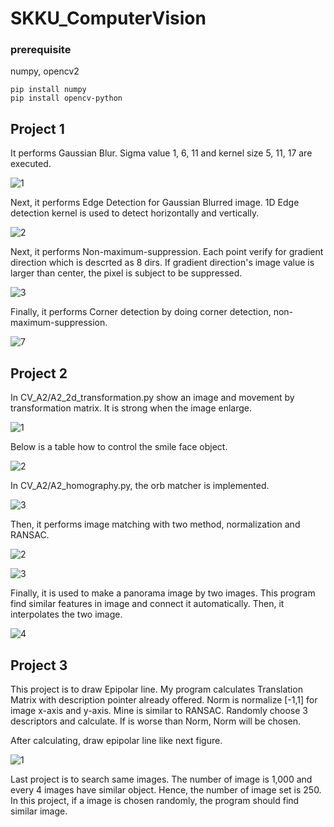 # SKKU_ComputerVision

### prerequisite

numpy, opencv2

    pip install numpy
    pip install opencv-python

## Project 1

It performs Gaussian Blur. Sigma value 1, 6, 11 and kernel size 5, 11, 17 are executed.

![1](https://user-images.githubusercontent.com/43103079/71712110-25cd7900-2e47-11ea-9ece-7c4b84a2f809.png)

Next, it performs Edge Detection for Gaussian Blurred image. 1D Edge detection kernel is used to detect horizontally and vertically.

![2](https://user-images.githubusercontent.com/43103079/71712984-089aa980-2e4b-11ea-8a16-c574f234579e.png)

Next, it performs Non-maximum-suppression. Each point verify for gradient direction which is descrted as 8 dirs. If gradient direction's image value is larger than center, the pixel is subject to be suppressed.

![3](https://user-images.githubusercontent.com/43103079/71712985-089aa980-2e4b-11ea-988d-b6719ec87c32.png)

Finally, it performs Corner detection by doing corner detection, non-maximum-suppression.

![7](https://user-images.githubusercontent.com/43103079/71826606-a3acb100-30e1-11ea-88be-99535e94a5ef.png)



## Project 2

In CV_A2/A2_2d_transformation.py show an image and movement by transformation matrix. It is strong when the image enlarge.

![1](https://user-images.githubusercontent.com/43103079/71713298-80b59f00-2e4c-11ea-8737-bb120cce2e6f.png)

Below is a table how to control the smile face object.

![2](https://user-images.githubusercontent.com/43103079/71713299-80b59f00-2e4c-11ea-8843-4158f98667bf.png)

In CV_A2/A2_homography.py, the orb matcher is implemented. 

![3](https://user-images.githubusercontent.com/43103079/71713301-80b59f00-2e4c-11ea-9efa-0d95e7d28858.png)

Then, it performs image matching with two method, normalization and RANSAC.

![2](https://user-images.githubusercontent.com/43103079/71828736-4830f200-30e6-11ea-9726-435a299d05ef.png)

![3](https://user-images.githubusercontent.com/43103079/71828738-48c98880-30e6-11ea-80df-071a2c1a0671.png)

Finally, it is used to make a panorama image by two images. This program find similar features in image and connect it automatically.
Then, it interpolates the two image.

![4](https://user-images.githubusercontent.com/43103079/71828739-48c98880-30e6-11ea-9cb8-e3b23f7cfabb.png)


## Project 3

This project is to draw Epipolar line. My program calculates Translation Matrix with description pointer already offered. Norm is normalize [-1,1] for image x-axis and y-axis. Mine is similar to RANSAC. Randomly choose 3 descriptors and calculate. If is worse than Norm, Norm will be chosen.

After calculating, draw epipolar line like next figure.

![1](https://user-images.githubusercontent.com/43103079/71827061-bc699680-30e2-11ea-97f7-510436b347c9.png)

Last project is to search same images. The number of image is 1,000 and every 4 images have similar object. Hence, the number of image set is 250. In this project, if a image is chosen randomly, the program should find similar image.
